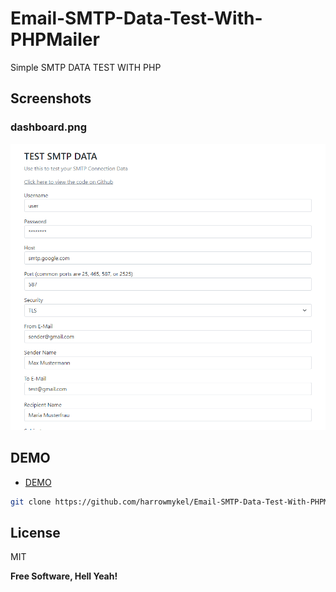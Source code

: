# Email-SMTP-Data-Test-With-PHPMailer
Simple SMTP DATA TEST WITH PHP


## Screenshots

### dashboard.png
![dashboard.png](screenshots/dashboard.png?raw=true "dashboard.png")



## DEMO
- [DEMO](https://smtp.rasp.piccmaq.com/) 


```sh
git clone https://github.com/harrowmykel/Email-SMTP-Data-Test-With-PHPMailer.git
```

## License

MIT

**Free Software, Hell Yeah!**